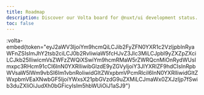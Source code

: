 ```yaml
---
title: Roadmap
description: Discover our Volta board for @nuxt/ui development status.
toc: false
---
```


:volta-embed{token="eyJ2aWV3IjoiYm9hcmQiLCJib2FyZFN0YXR1c2VzIjpbInRyaWFnZSIsImJhY2tsb2ciLCJ0b2RvIiwiaW5fcHJvZ3Jlc3MiLCJpbl9yZXZpZXciLCJkb25lIiwicmVsZWFzZWQiXSwiYm9hcmRMaW5rZWRQcnMiOnRydWUsImxpc3RHcm91cCI6InN0YXRlIiwibGlzdE9yZGVyIjoiY3JlYXRlZF9hdCIsInRpbWVsaW5lWm9vbSI6Im1vbnRoIiwidGltZWxpbmVPcmRlciI6InN0YXRlIiwidGltZWxpbmVEaXNwbGF5IjoiYWxsX21pbGVzdG9uZXMiLCJmaWx0ZXJzIjp7fSwib3duZXIiOiJudXh0bGFicyIsIm5hbWUiOiJ1aSJ9"}
